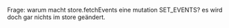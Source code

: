 Frage: 
warum macht store.fetchEvents eine mutation SET_EVENTS?
es wird doch gar nichts im store geändert.